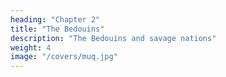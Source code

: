 ```yaml
---
heading: "Chapter 2"
title: "The Bedouins"
description: "The Bedouins and savage nations"
weight: 4
image: "/covers/muq.jpg"
---
```

